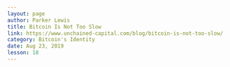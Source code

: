 ```yaml
---
layout: page
author: Parker Lewis
title: Bitcoin Is Not Too Slow
link: https://www.unchained-capital.com/blog/bitcoin-is-not-too-slow/
category: Bitcoin's Identity
date: Aug 23, 2019
lesson: 18
---
```

